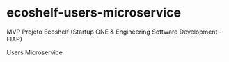 # ecoshelf-users-microservice
MVP Projeto Ecoshelf (Startup ONE &amp; Engineering Software Development - FIAP)

Users Microservice

